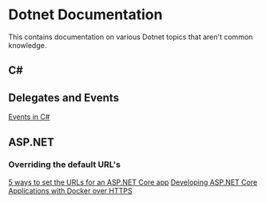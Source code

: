 # Dotnet Documentation

This contains documentation on various Dotnet topics that aren't common
knowledge.

## C#

## Delegates and Events

[Events in C#](https://code-maze.com/csharp-events/?mkt_tok=NDI2LVFWRC0xMTQAAAF_7vpbWGb23S9J-12Uida1amIiG5HMTGcLro14Nn8GwV8gMiHkXJMj6J6bDsg56U_ze3fuNtp5XP76MoMlupFPiJR0QoIzEd0WIErLmsL8ZEu0mhE)

## ASP.NET

### Overriding the default URL's

[5 ways to set the URLs for an ASP.NET Core app](https://andrewlock.net/5-ways-to-set-the-urls-for-an-aspnetcore-app/)
[Developing ASP.NET Core Applications with Docker over HTTPS](https://github.com/dotnet/dotnet-docker/blob/main/samples/run-aspnetcore-https-development.md)
